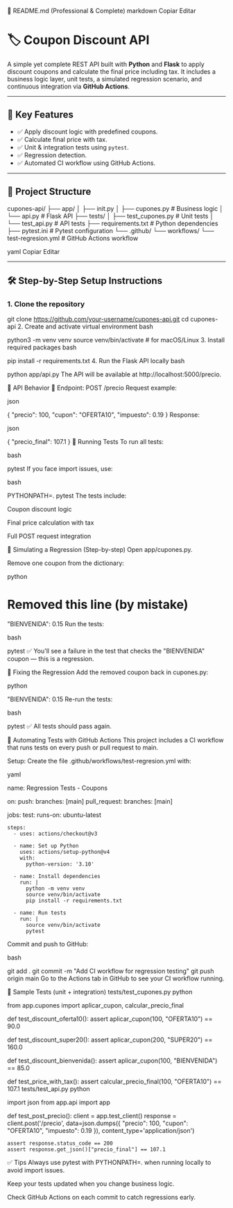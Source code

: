 📄 README.md (Professional & Complete)
markdown
Copiar
Editar
# 🏷️ Coupon Discount API

A simple yet complete REST API built with **Python** and **Flask** to apply discount coupons and calculate the final price including tax. It includes a business logic layer, unit tests, a simulated regression scenario, and continuous integration via **GitHub Actions**.

---

## 📌 Key Features

- ✅ Apply discount logic with predefined coupons.
- ✅ Calculate final price with tax.
- ✅ Unit & integration tests using `pytest`.
- ✅ Regression detection.
- ✅ Automated CI workflow using GitHub Actions.

---

## 📁 Project Structure

cupones-api/
├── app/
│ ├── init.py
│ ├── cupones.py # Business logic
│ └── api.py # Flask API
├── tests/
│ ├── test_cupones.py # Unit tests
│ └── test_api.py # API tests
├── requirements.txt # Python dependencies
├── pytest.ini # Pytest configuration
└── .github/
└── workflows/
└── test-regresion.yml # GitHub Actions workflow

yaml
Copiar
Editar

---

## 🛠️ Step-by-Step Setup Instructions

### 1. Clone the repository


git clone https://github.com/your-username/cupones-api.git
cd cupones-api
2. Create and activate virtual environment
bash

python3 -m venv venv
source venv/bin/activate  # for macOS/Linux
3. Install required packages
bash

pip install -r requirements.txt
4. Run the Flask API locally
bash

python app/api.py
The API will be available at http://localhost:5000/precio.

🧠 API Behavior
🔁 Endpoint: POST /precio
Request example:

json

{
  "precio": 100,
  "cupon": "OFERTA10",
  "impuesto": 0.19
}
Response:

json

{
  "precio_final": 107.1
}
🧪 Running Tests
To run all tests:

bash

pytest
If you face import issues, use:

bash

PYTHONPATH=. pytest
The tests include:

Coupon discount logic

Final price calculation with tax

Full POST request integration

🔄 Simulating a Regression (Step-by-step)
Open app/cupones.py.

Remove one coupon from the dictionary:

python

# Removed this line (by mistake)
"BIENVENIDA": 0.15
Run the tests:

bash

pytest
✅ You'll see a failure in the test that checks the "BIENVENIDA" coupon — this is a regression.

🧯 Fixing the Regression
Add the removed coupon back in cupones.py:

python

"BIENVENIDA": 0.15
Re-run the tests:

bash

pytest
✅ All tests should pass again.

🤖 Automating Tests with GitHub Actions
This project includes a CI workflow that runs tests on every push or pull request to main.

Setup:
Create the file .github/workflows/test-regresion.yml with:

yaml

name: Regression Tests - Coupons

on:
  push:
    branches: [main]
  pull_request:
    branches: [main]

jobs:
  test:
    runs-on: ubuntu-latest

    steps:
      - uses: actions/checkout@v3

      - name: Set up Python
        uses: actions/setup-python@v4
        with:
          python-version: '3.10'

      - name: Install dependencies
        run: |
          python -m venv venv
          source venv/bin/activate
          pip install -r requirements.txt

      - name: Run tests
        run: |
          source venv/bin/activate
          pytest
          
Commit and push to GitHub:

bash

git add .
git commit -m "Add CI workflow for regression testing"
git push origin main
Go to the Actions tab in GitHub to see your CI workflow running.

🧪 Sample Tests (unit + integration)
tests/test_cupones.py
python

from app.cupones import aplicar_cupon, calcular_precio_final

def test_discount_oferta10():
    assert aplicar_cupon(100, "OFERTA10") == 90.0

def test_discount_super20():
    assert aplicar_cupon(200, "SUPER20") == 160.0

def test_discount_bienvenida():
    assert aplicar_cupon(100, "BIENVENIDA") == 85.0

def test_price_with_tax():
    assert calcular_precio_final(100, "OFERTA10") == 107.1
tests/test_api.py
python

import json
from app.api import app

def test_post_precio():
    client = app.test_client()
    response = client.post('/precio', data=json.dumps({
        "precio": 100,
        "cupon": "OFERTA10",
        "impuesto": 0.19
    }), content_type='application/json')
    
    assert response.status_code == 200
    assert response.get_json()["precio_final"] == 107.1
✅ Tips
Always use pytest with PYTHONPATH=. when running locally to avoid import issues.

Keep your tests updated when you change business logic.

Check GitHub Actions on each commit to catch regressions early.
